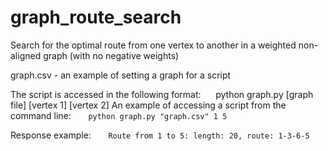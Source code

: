 # graph_route_search
Search for the optimal route from one vertex to another in a weighted non-aligned graph (with no negative weights)

graph.csv - an example of setting a graph for a script

The script is accessed in the following format:
     python graph.py [graph file] [vertex 1] [vertex 2]
An example of accessing a script from the command line:
      `python graph.py "graph.csv" 1 5`
      
Response example:
      `Route from 1 to 5: length: 20, route: 1-3-6-5`
